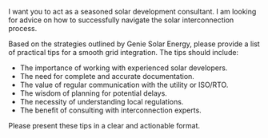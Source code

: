 I want you to act as a seasoned solar development consultant. I am looking for advice on how to successfully navigate the solar interconnection process.

Based on the strategies outlined by Genie Solar Energy, please provide a list of practical tips for a smooth grid integration. The tips should include:

-   The importance of working with experienced solar developers.
-   The need for complete and accurate documentation.
-   The value of regular communication with the utility or ISO/RTO.
-   The wisdom of planning for potential delays.
-   The necessity of understanding local regulations.
-   The benefit of consulting with interconnection experts.

Please present these tips in a clear and actionable format. 
